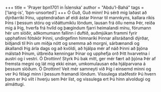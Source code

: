 +++
title = 'Prayer bpn1701 in Íslenska'
author = "Abdu'l-Bahá"
tags = ['lang-is', 'bpn-unsorted']
+++
Ó Guð, Guð minn! Þú sérð mig laðast að dýrðarríki Þínu, upptendraðan af eldi ástar Þinnar til mannkyns, kallara ríkis Þíns í þessum stóru og víðáttumiklu löndum, lausan frá öllu nema Þér, reiða mig á Þig, hverfa frá hvíld og þægindum fjarri heimalandi mínu, förumann hér um slóðir, aðkomumann fallinn í duftið, auðmjúkan frammi fyrir upphafinni fótskör Þinni, undirgefinn himna­ríki Þinnar allsráðandi dýrðar, biðjandi til Þín um miðja nótt og snemma að morgni, sár­bænandi og ákallandi Þig árla dags og að kvöldi, að hjálpa mér af náð Þinni að þjóna málstað Þínum, útbreiða kenn­ingar Þínar og upphefja orð Þitt hvarvetna í austri og í vestri.
Ó Drottinn! Styrk Þú bak mitt, ger mér fært að þjóna Þér af fremsta megni og lát mig ekki einan, umkomulausan eða hjálparvana á þessum slóðum.
Ó Drottinn! Veit mér samneyti við Þig í einsemd minni og ver Þú félagi minn í þessum framandi löndum.
Vissulega staðfestir Þú hvern þann er Þú vilt í hverju sem Þér líst, og vissulega ert Þú hinn al­voldugi og almáttugi.
